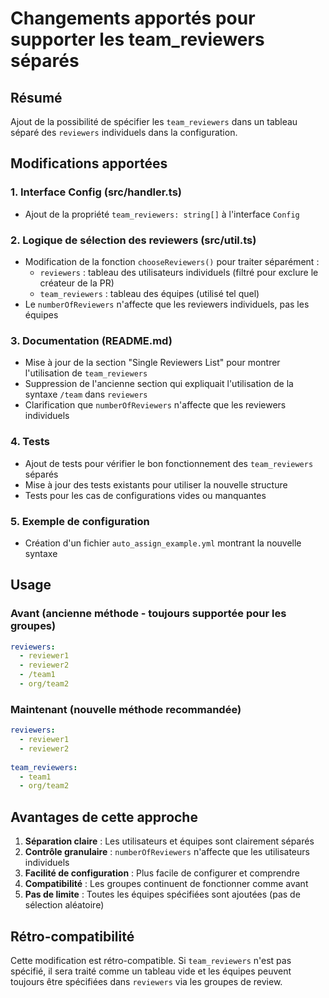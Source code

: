# Changements apportés pour supporter les team_reviewers séparés

## Résumé
Ajout de la possibilité de spécifier les `team_reviewers` dans un tableau séparé des `reviewers` individuels dans la configuration.

## Modifications apportées

### 1. Interface Config (src/handler.ts)
- Ajout de la propriété `team_reviewers: string[]` à l'interface `Config`

### 2. Logique de sélection des reviewers (src/util.ts)
- Modification de la fonction `chooseReviewers()` pour traiter séparément :
  - `reviewers` : tableau des utilisateurs individuels (filtré pour exclure le créateur de la PR)
  - `team_reviewers` : tableau des équipes (utilisé tel quel)
- Le `numberOfReviewers` n'affecte que les reviewers individuels, pas les équipes

### 3. Documentation (README.md)
- Mise à jour de la section "Single Reviewers List" pour montrer l'utilisation de `team_reviewers`
- Suppression de l'ancienne section qui expliquait l'utilisation de la syntaxe `/team` dans `reviewers`
- Clarification que `numberOfReviewers` n'affecte que les reviewers individuels

### 4. Tests
- Ajout de tests pour vérifier le bon fonctionnement des `team_reviewers` séparés
- Mise à jour des tests existants pour utiliser la nouvelle structure
- Tests pour les cas de configurations vides ou manquantes

### 5. Exemple de configuration
- Création d'un fichier `auto_assign_example.yml` montrant la nouvelle syntaxe

## Usage

### Avant (ancienne méthode - toujours supportée pour les groupes)
```yaml
reviewers:
  - reviewer1
  - reviewer2
  - /team1
  - org/team2
```

### Maintenant (nouvelle méthode recommandée)
```yaml
reviewers:
  - reviewer1
  - reviewer2
  
team_reviewers:
  - team1
  - org/team2
```

## Avantages de cette approche
1. **Séparation claire** : Les utilisateurs et équipes sont clairement séparés
2. **Contrôle granulaire** : `numberOfReviewers` n'affecte que les utilisateurs individuels
3. **Facilité de configuration** : Plus facile de configurer et comprendre
4. **Compatibilité** : Les groupes continuent de fonctionner comme avant
5. **Pas de limite** : Toutes les équipes spécifiées sont ajoutées (pas de sélection aléatoire)

## Rétro-compatibilité
Cette modification est rétro-compatible. Si `team_reviewers` n'est pas spécifié, il sera traité comme un tableau vide et les équipes peuvent toujours être spécifiées dans `reviewers` via les groupes de review.
